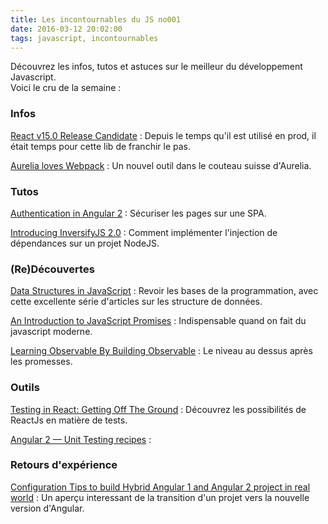 ```yaml
---
title: Les incontournables du JS no001
date: 2016-03-12 20:02:00
tags: javascript, incontournables
---
```

Découvrez les infos, tutos et astuces sur le meilleur du développement Javascript.  
Voici le cru de la semaine :  

### Infos

[React v15.0 Release Candidate](https://facebook.github.io/react/blog/2016/03/07/react-v15-rc1.html) : Depuis le temps qu'il est utilisé en prod, il était temps pour cette lib de franchir le pas.

[Aurelia loves Webpack](http://blog.durandal.io/2016/03/10/aurelia-loves-webpack/) : Un nouvel outil dans le couteau suisse d'Aurelia.

### Tutos

[Authentication in Angular 2](https://medium.com/@blacksonic86/authentication-in-angular-2-958052c64492) : Sécuriser les pages sur une SPA.


[Introducing InversifyJS 2.0](http://blog.wolksoftware.com/introducing-inversify-2) : Comment implémenter l'injection de dépendances sur un projet NodeJS.

### (Re)Découvertes

[Data Structures in JavaScript](http://blog.benoitvallon.com/category/data-structures-in-javascript/) : Revoir les bases de la programmation, avec cette excellente série d'articles sur les structure de données.

[An Introduction to JavaScript Promises](http://dev.paperlesspost.com/introduction-javascript-promises/205) : Indispensable quand on fait du javascript moderne.

[Learning Observable By Building Observable](https://medium.com/@benlesh/learning-observable-by-building-observable-d5da57405d87) : Le niveau au dessus après les promesses.


### Outils  

[Testing in React: Getting Off The Ground](https://medium.com/javascript-inside/testing-in-react-getting-off-the-ground-5f569f3088a) : Découvrez les possibilités de ReactJs en matière de tests.


[Angular 2 — Unit Testing recipes](https://medium.com/google-developer-experts/angular-2-unit-testing-with-jasmine-defe20421584) : 


### Retours d'expérience

[Configuration Tips to build Hybrid Angular 1 and Angular 2 project in real world](https://medium.com/@SevenLee/configuration-tips-to-build-hybrid-angular-1-and-angular-2-project-in-real-world-230b715629dc#.n3ldyilsr) : Un aperçu interessant de la transition d'un projet vers la nouvelle version d'Angular.